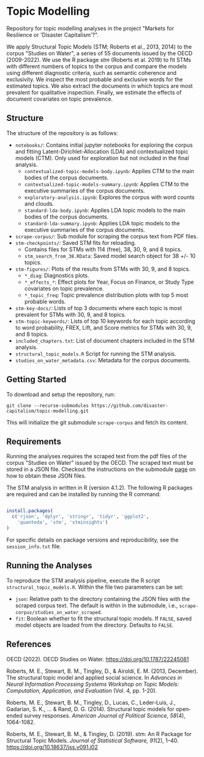 # Topic Modelling
Repository for topic modelling analyses in the project "Markets for Resilience or 'Disaster Capitalism'?".

We apply Structural Topic Models (STM; Roberts et al., 2013, 2014) to the corpus "Studies on Water", a series of
55 documents issued by the OECD (2009-2022). We use the R package *stm* (Roberts
et al. 2019) to fit STMs with different numbers of topics to the corpus and 
compare the models using different diagnostic criteria, such as semantic coherence  and exclusivity. 
We inspect the most probable and exclusive words for the estimated topics. 
We also extract the documents in which topics are most prevalent for qualitative inspection.
Finally, we estimate the effects of document covariates on topic prevalence.

## Structure
The structure of the repository is as follows:
- `notebooks/`: Contains initial jupyter notebooks for exploring the corpus and fitting Latent-Dirichlet-Allocation (LDA) and contextualized topic models (CTM). Only used for exploration but not included in the final analysis.
  - `contextualized-topic-models-body.ipynb`: Applies CTM to the main bodies of the corpus documents.
  - `contextualized-topic-models-summary.ipynb`: Applies CTM to the executive summaries of the corpus documents.
  - `exploratory-analysis.ipynb`: Explores the corpus with word counts and clouds.
  - `standard-lda-body.ipynb`: Applies LDA topic models to the main bodies of the corpus documents.
  - `standard-lda-summary.ipynb`: Applies LDA topic models to the executive summaries of the corpus documents.
- `scrape-corpus/`: Sub module for scraping the corpus text from PDF files.
- `stm-checkpoints/`: Saved STM fits for reloading.
  - Contains files for STMs with 114 (free), 38, 30, 9, and 8 topics.
  - `stm_search_from_38.RData`: Saved model search object for 38 +/- 10 topics.
- `stm-figures/`: Plots of the results from STMs with 30, 9, and 8 topics.
  - `*_diag`: Diagnostics plots.
  - `*_effects_*`: Effect plots for Year, Focus on Finance, or Study Type covariates on topic prevalence.
  - `*_topic_freq`: Topic prevalence distribution plots with top 5 most probable words.
- `stm-key-docs/`: Lists of top 3 documents where each topic is most prevalent for STMs with 30, 9, and 8 topics.
- `stm-topic-keywords/`: Lists of top 10 keywords for each topic according to word probability, FREX, Lift, and Score metrics for STMs with 30, 9, and 8 topics.
- `included_chapters.txt`: List of document chapters included in the STM analysis.
- `structural_topic_models.R` Script for running the STM analysis.
- `studies_on_water_metadata.csv`: Metadata for the corpus documents.

## Getting Started
To download and setup the repository, run:
```
git clone --recurse-submodules https://github.com/disaster-capitalism/topic-modelling.git

```
This will initialize the git submodule `scrape-corpus` and fetch its content.

## Requirements
Running the analyses requires the scraped text from the pdf files of the corpus "Studies on Water" issued by the OECD. The scraped text must be stored in a JSON file. Checkout the instructions on the submodule [page](https://github.com/disaster-capitalism/scrape-corpus) on how to obtain these JSON files.

The STM analysis in written in R (version 4.1.2). The following R packages are required and can be installed by running the R command:

```r

install.packages(
  c('rjson', 'dplyr', 'stringr', 'tidyr', 'ggplot2',
    'quanteda', 'stm', 'stminsights')
)

```

For specific details on package versions and reproducibility, see the `session_info.txt` file.

## Running the Analyses
To reproduce the STM analysis pipeline, execute the R script `structural_topic_models.R`. Within the file two parameters can be set:
- `json`: Relative path to the directory containing the JSON files with the scraped corpus text. The default is within in the submodule, i.e., `scrape-corpus/studies_on_water_scraped`.
- `fit`: Boolean whether to fit the structural topic models. If `FALSE`, saved model objects are loaded from the directory. Defaults to `FALSE`.

## References
OECD (2022). OECD Studies on Water. https://doi.org/10.1787/22245081

Roberts, M. E., Stewart, B. M., Tingley, D., & Airoldi, E. M. (2013, December). The structural topic model and applied social science. In *Advances in Neural Information Processing Systems Workshop on Topic Models: Computation, Application, and Evaluation* (Vol. 4, pp. 1-20).

Roberts, M. E., Stewart, B. M., Tingley, D., Lucas, C., Leder‐Luis, J., Gadarian, S. K., ... & Rand, D. G. (2014). Structural topic models for open‐ended survey responses. *American Journal of Political Science, 58*(4), 1064-1082.

Roberts, M. E., Stewart, B. M., & Tingley, D. (2019). stm: An R Package for Structural Topic Models. *Journal of Statistical Software, 91*(2), 1–40. https://doi.org/10.18637/jss.v091.i02
